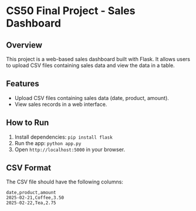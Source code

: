 
# CS50 Final Project - Sales Dashboard

## Overview
This project is a web-based sales dashboard built with Flask. It allows users to upload CSV files containing sales data and view the data in a table.

## Features
- Upload CSV files containing sales data (date, product, amount).
- View sales records in a web interface.

## How to Run
1. Install dependencies: `pip install flask`
2. Run the app: `python app.py`
3. Open `http://localhost:5000` in your browser.

## CSV Format
The CSV file should have the following columns:
```
date,product,amount
2025-02-21,Coffee,3.50
2025-02-22,Tea,2.75
```
